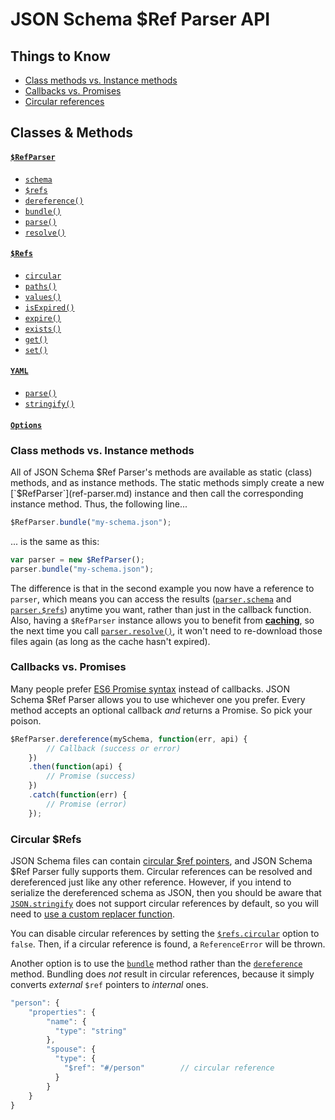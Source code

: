 JSON Schema $Ref Parser API
==========================

Things to Know
---------------------
- [Class methods vs. Instance methods](#class-methods-vs-instance-methods)
- [Callbacks vs. Promises](#callbacks-vs-promises)
- [Circular references](#circular-refs)


Classes & Methods
---------------------

#### [`$RefParser`](ref-parser.md)
- [`schema`](ref-parser.md#schema)
- [`$refs`](ref-parser.md#refs)
- [`dereference()`](ref-parser.md#dereferenceschema-options-callback)
- [`bundle()`](ref-parser.md#bundleschema-options-callback)
- [`parse()`](ref-parser.md#parseschema-options-callback)
- [`resolve()`](ref-parser.md#resolveschema-options-callback)

#### [`$Refs`](refs.md)
- [`circular`](refs.md#circular)
- [`paths()`](refs.md#pathstypes)
- [`values()`](refs.md#valuestypes)
- [`isExpired()`](refs.md#isexpiredref)
- [`expire()`](refs.md#expireref)
- [`exists()`](refs.md#existsref)
- [`get()`](refs.md#getref-options)
- [`set()`](refs.md#setref-value-options)

#### [`YAML`](yaml.md)
- [`parse()`](yaml.md#parsetext)
- [`stringify()`](yaml.md#stringifyvalue)

#### [`Options`](options.md)


### Class methods vs. Instance methods
All of JSON Schema $Ref Parser's methods are available as static (class) methods, and as instance methods.  The static methods simply create a new [`$RefParser`](ref-parser.md) instance and then call the corresponding instance method.  Thus, the following line...

```javascript
$RefParser.bundle("my-schema.json");
```

... is the same as this:

```javascript
var parser = new $RefParser();
parser.bundle("my-schema.json");
```

The difference is that in the second example you now have a reference to `parser`, which means you can access the results ([`parser.schema`](ref-parser.md#schema) and [`parser.$refs`](ref-parser.md#refs)) anytime you want, rather than just in the callback function. Also, having a `$RefParser` instance allows you to benefit from **[caching](options.md#caching)**, so the next time you call [`parser.resolve()`](ref-parser.md#resolveschema-options-callback), it won't need to re-download those files again (as long as the cache hasn't expired).


### Callbacks vs. Promises
Many people prefer [ES6 Promise syntax](http://javascriptplayground.com/blog/2015/02/promises/) instead of callbacks.  JSON Schema $Ref Parser allows you to use whichever one you prefer.  Every method accepts an optional callback _and_ returns a Promise.  So pick your poison.

```javascript
$RefParser.dereference(mySchema, function(err, api) {
        // Callback (success or error)
    })
    .then(function(api) {
        // Promise (success)
    })
    .catch(function(err) {
        // Promise (error)
    });
```


### Circular $Refs
JSON Schema files can contain [circular $ref pointers](https://gist.github.com/BigstickCarpet/d18278935fc73e3a0ee1), and JSON Schema $Ref Parser fully supports them. Circular references can be resolved and dereferenced just like any other reference.  However, if you intend to serialize the dereferenced schema as JSON, then you should be aware that [`JSON.stringify`](https://developer.mozilla.org/en-US/docs/Web/JavaScript/Reference/Global_Objects/JSON/stringify) does not support circular references by default, so you will need to [use a custom replacer function](https://stackoverflow.com/questions/11616630/json-stringify-avoid-typeerror-converting-circular-structure-to-json).

You can disable circular references by setting the [`$refs.circular`](options.md) option to `false`. Then, if a circular reference is found, a `ReferenceError` will be thrown.

Another option is to use the [`bundle`](ref-parser.md#bundleschema-options-callback) method rather than the [`dereference`](ref-parser.md#dereferenceschema-options-callback) method.  Bundling does _not_ result in circular references, because it simply converts _external_ `$ref` pointers to _internal_ ones.

```javascript
"person": {
    "properties": {
        "name": {
          "type": "string"
        },
        "spouse": {
          "type": {
            "$ref": "#/person"        // circular reference
          }
        }
    }
}
```
